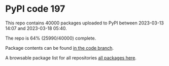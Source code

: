 # PyPI code 197

This repo contains 40000 packages uploaded to PyPI between 
2023-03-13 14:07 and 2023-03-18 05:40.

The repo is 64% (25990/40000) complete.

Package contents can be found [in the code branch](https://github.com/pypi-data/pypi-mirror-197/tree/code/packages).

A browsable package list for all repositories [all packages here](https://pypi-data.github.io/website/repositories/pypi-mirror-197).


